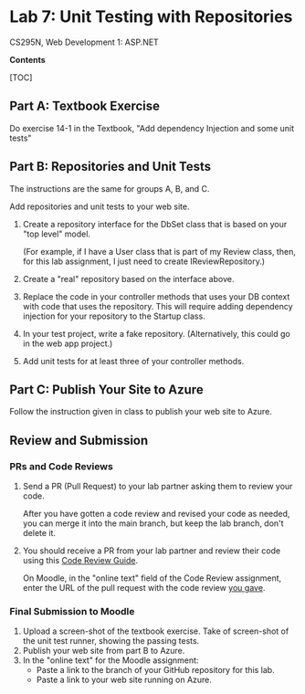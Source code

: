 # Lab 7: Unit Testing with Repositories
 CS295N, Web Development 1: ASP.NET

**Contents**

[TOC]

## Part A: Textbook Exercise

Do exercise 14-1 in the Textbook, "Add dependency Injection and some unit tests"

## Part B: Repositories and Unit Tests

The instructions are the same for groups A, B, and C.

Add repositories and unit tests to your web site.

1. Create a repository interface for the DbSet class that is based on your "top level" model.

   (For example, if I have a User class that is part of my Review class, then, for this lab assignment, I just need to create IReviewRepository.)
2. Create a "real" repository based on the interface above.
3. Replace the code in your controller methods that uses your DB context with code that uses the repository. This will require adding dependency injection for your repository to the Startup class.
4. In your test project, write a fake repository. (Alternatively, this could go in the web app project.)
5. Add unit tests for at least three of your controller methods.



## Part C: Publish Your Site to Azure

Follow the instruction given in class to publish your web site to Azure.



## Review and Submission

### PRs and Code Reviews

1. Send a PR (Pull Request) to your lab partner asking them to review your code. 

   After you have gotten a code review and revised your code as needed, you can merge it into the main branch, but keep the lab branch, don't delete it.

2. You should receive a PR from your lab partner and review their code using this [Code Review Guide](../CodeReviewGuide.html).

   On Moodle, in the "online text" field of the Code Review assignment, enter the URL of the pull request with the code review <u>you gave</u>.

### Final Submission to Moodle

1.  Upload a screen-shot of the textbook exercise. Take of screen-shot of the unit test runner, showing the passing tests.
2.  Publish your web site from part B to Azure.
3.  In the "online text" for the Moodle assignment:
    - Paste a link to the branch of your GitHub repository for this lab.
    - Paste a link to your web site running on Azure.